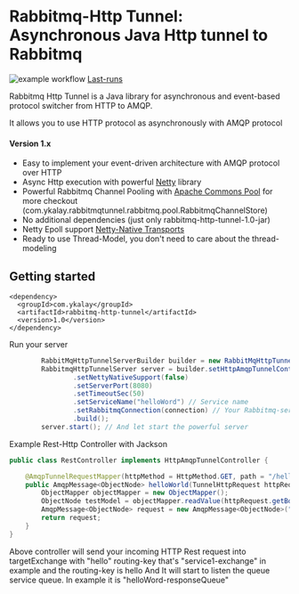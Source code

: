 # Rabbitmq-Http Tunnel: Asynchronous Java Http tunnel to Rabbitmq

![example workflow](https://github.com/ykalay/rabbitmq-http-tunnel/actions/workflows/build_and_deploy.yml/badge.svg) [Last-runs](https://github.com/ykalay/rabbitmq-http-tunnel/actions/workflows/build_and_deploy.yml)

Rabbitmq Http Tunnel is a Java library for asynchronous and event-based protocol switcher from HTTP to AMQP.

It allows you to use HTTP protocol as asynchronously with AMQP protocol 

#### Version 1.x
- Easy to implement your event-driven architecture with AMQP protocol over HTTP
- Async Http execution with powerful [Netty](https://github.com/netty/netty)  library  
- Powerful Rabbitmq Channel Pooling with [Apache Commons Pool](https://commons.apache.org/proper/commons-pool) for more checkout (com.ykalay.rabbitmqtunnel.rabbitmq.pool.RabbitmqChannelStore)
- No additional dependencies (just only rabbitmq-http-tunnel-1.0-jar)
- Netty Epoll support [Netty-Native Transports](https://netty.io/wiki/native-transports.html)
- Ready to use Thread-Model, you don't need to care about the thread-modeling

## Getting started
```maven
<dependency>
  <groupId>com.ykalay</groupId>
  <artifactId>rabbitmq-http-tunnel</artifactId>
  <version>1.0</version>
</dependency>
```
Run your server
```java
        RabbitMqHttpTunnelServerBuilder builder = new RabbitMqHttpTunnelServerBuilder();
        RabbitmqHttpTunnelServer server = builder.setHttpAmqpTunnelControllers(restController) // implements HttpAmqpTunnelController
                .setNettyNativeSupport(false)
                .setServerPort(8080)
                .setTimeoutSec(50)
                .setServiceName("helloWord") // Service name
                .setRabbitmqConnection(connection) // Your Rabbitmq-server connection instance
                .build();
        server.start(); // And let start the powerful server
```
Example Rest-Http Controller with Jackson
```java
public class RestController implements HttpAmqpTunnelController {

    @AmqpTunnelRequestMapper(httpMethod = HttpMethod.GET, path = "/hello")
    public AmqpMessage<ObjectNode> helloWorld(TunnelHttpRequest httpRequest) throws IOException {
        ObjectMapper objectMapper = new ObjectMapper();
        ObjectNode testModel = objectMapper.readValue(httpRequest.getBody(), ObjectNode.class);
        AmqpMessage<ObjectNode> request = new AmqpMessage<ObjectNode>("hello", "service1-exchange", testModel);
        return request;
    }
}
```
Above controller will send your incoming HTTP Rest request into targetExchange with "hello" routing-key that's "service1-exchange" in example and the routing-key is hello
And It will start to listen the queue service queue. In example it is "helloWord-responseQueue"